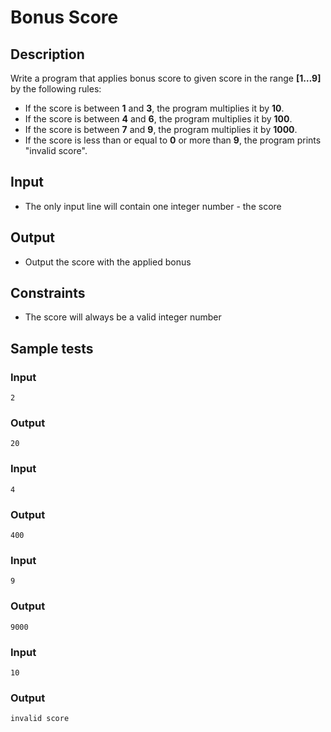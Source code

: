 # Bonus Score

## Description

Write a program that applies bonus score to given score in the range  **[1…9]**  by the following rules:

-   If the score is between  **1**  and  **3**, the program multiplies it by  **10**.
-   If the score is between  **4**  and  **6**, the program multiplies it by  **100**.
-   If the score is between  **7**  and  **9**, the program multiplies it by  **1000**.
-   If the score is less than or equal to  **0**  or more than  **9**, the program prints "invalid score".

## Input

-   The only input line will contain one integer number - the score

## Output

-   Output the score with the applied bonus

## Constraints

-   The score will always be a valid integer number

## Sample tests

### Input

```
2

```

### Output

```
20

```

### Input

```
4

```

### Output

```
400

```

### Input

```
9

```

### Output

```
9000

```

### Input

```
10

```

### Output

```
invalid score
```